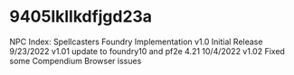 # 9405lkllkdfjgd23a
NPC Index: Spellcasters Foundry Implementation
v1.0 Initial Release 9/23/2022 
v1.01 update to foundry10 and pf2e 4.21 10/4/2022 
v1.02 Fixed some Compendium Browser issues
